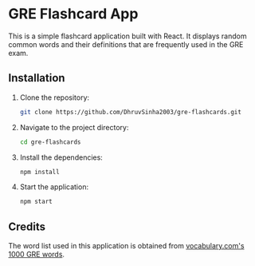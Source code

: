 # GRE Flashcard App

This is a simple flashcard application built with React. It displays random common words and their definitions that are frequently used in the GRE exam.

## Installation

1. Clone the repository:
    ```bash
    git clone https://github.com/DhruvSinha2003/gre-flashcards.git
    ```
2. Navigate to the project directory:
    ```bash
    cd gre-flashcards
    ```
3. Install the dependencies:
    ```bash
    npm install
    ```
4. Start the application:
    ```bash
    npm start
    ```

## Credits

The word list used in this application is obtained from [vocabulary.com's 1000 GRE words](https://www.vocabulary.com/lists/52473).
